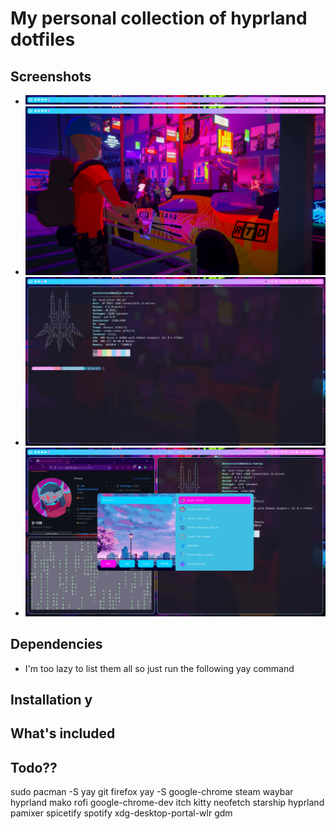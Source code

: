 # My personal collection of hyprland dotfiles
## Screenshots  
- ![Image of Top Bar](image-1.png)
- ![Image of Desktop (Blank)](image-2.png)
- ![Image of Terminal](image-3.png)
- ![RofiMenu](image-4.png)
## Dependencies
- I'm too lazy to list them all so just run the following yay command 
  
## Installation y
## What's included
## Todo??

sudo pacman -S yay git firefox
yay -S google-chrome steam waybar hyprland mako rofi google-chrome-dev itch kitty neofetch starship hyprland pamixer spicetify spotify xdg-desktop-portal-wlr gdm